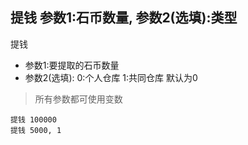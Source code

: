 ## 提钱 参数1:石币数量, 参数2(选填):类型
提钱


- 参数1:要提取的石币数量
- 参数2(选填): 0:个人仓库 1:共同仓库 默认为0


> 所有参数都可使用变数

```
提钱 100000
提钱 5000, 1

```